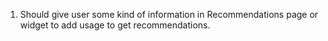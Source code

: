 1. Should give user some kind of information in Recommendations page or widget to add usage to get recommendations.

